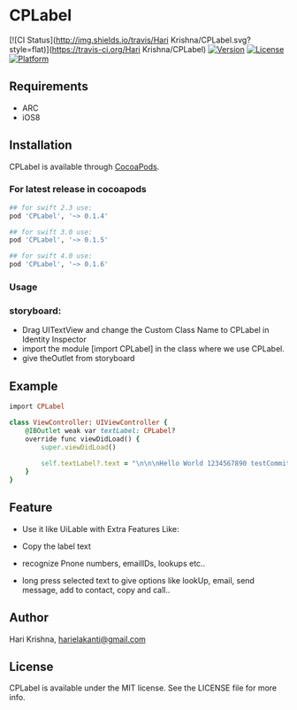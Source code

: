 # CPLabel

[![CI Status](http://img.shields.io/travis/Hari Krishna/CPLabel.svg?style=flat)](https://travis-ci.org/Hari Krishna/CPLabel)
[![Version](https://img.shields.io/cocoapods/v/CPLabel.svg?style=flat)](http://cocoapods.org/pods/CPLabel)
[![License](https://img.shields.io/cocoapods/l/CPLabel.svg?style=flat)](http://cocoapods.org/pods/CPLabel)
[![Platform](https://img.shields.io/cocoapods/p/CPLabel.svg?style=flat)](http://cocoapods.org/pods/CPLabel)

## Requirements
* ARC
* iOS8

## Installation

CPLabel is available through [CocoaPods](http://cocoapods.org). 

### For latest release in cocoapods

```ruby
## for swift 2.3 use:
pod 'CPLabel', '~> 0.1.4'

## for swift 3.0 use:
pod 'CPLabel', '~> 0.1.5'

## for swift 4.0 use:
pod 'CPLabel', '~> 0.1.6'
```

### Usage

### storyboard:
* Drag UITextView and change the Custom Class Name to CPLabel in Identity Inspector
* import the module   [import CPLabel] in the class where we use CPLabel.
* give theOutlet from storyboard


## Example


```ruby
import CPLabel

class ViewController: UIViewController {
    @IBOutlet weak var textLabel: CPLabel?
    override func viewDidLoad() {
        super.viewDidLoad()
        
        self.textLabel?.text = "\n\n\nHello World 1234567890 testCommit@gmail.com "
    }
}
```

## Feature

* Use it like UiLable with Extra Features Like:

* Copy the label text
* recognize Pnone numbers, emailIDs, lookups etc..
* long press selected text to give options like lookUp, email, send message, add to contact, copy and call..
## Author

Hari Krishna, harielakanti@gmail.com

## License

CPLabel is available under the MIT license. See the LICENSE file for more info.
